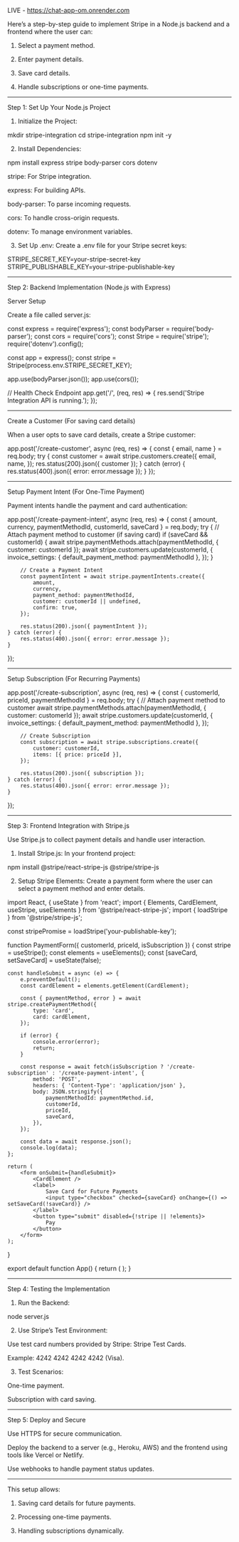LIVE - https://chat-app-om.onrender.com


Here’s a step-by-step guide to implement Stripe in a Node.js backend and a frontend where the user can:

1. Select a payment method.


2. Enter payment details.


3. Save card details.


4. Handle subscriptions or one-time payments.




---

Step 1: Set Up Your Node.js Project

1. Initialize the Project:

mkdir stripe-integration
cd stripe-integration
npm init -y


2. Install Dependencies:

npm install express stripe body-parser cors dotenv

stripe: For Stripe integration.

express: For building APIs.

body-parser: To parse incoming requests.

cors: To handle cross-origin requests.

dotenv: To manage environment variables.



3. Set Up .env:
Create a .env file for your Stripe secret keys:

STRIPE_SECRET_KEY=your-stripe-secret-key
STRIPE_PUBLISHABLE_KEY=your-stripe-publishable-key




---

Step 2: Backend Implementation (Node.js with Express)

Server Setup

Create a file called server.js:

const express = require('express');
const bodyParser = require('body-parser');
const cors = require('cors');
const Stripe = require('stripe');
require('dotenv').config();

const app = express();
const stripe = Stripe(process.env.STRIPE_SECRET_KEY);

app.use(bodyParser.json());
app.use(cors());

// Health Check Endpoint
app.get('/', (req, res) => {
    res.send('Stripe Integration API is running.');
});


---

Create a Customer (For saving card details)

When a user opts to save card details, create a Stripe customer:

app.post('/create-customer', async (req, res) => {
    const { email, name } = req.body;
    try {
        const customer = await stripe.customers.create({
            email,
            name,
        });
        res.status(200).json({ customer });
    } catch (error) {
        res.status(400).json({ error: error.message });
    }
});


---

Setup Payment Intent (For One-Time Payment)

Payment intents handle the payment and card authentication:

app.post('/create-payment-intent', async (req, res) => {
    const { amount, currency, paymentMethodId, customerId, saveCard } = req.body;
    try {
        // Attach payment method to customer (if saving card)
        if (saveCard && customerId) {
            await stripe.paymentMethods.attach(paymentMethodId, { customer: customerId });
            await stripe.customers.update(customerId, {
                invoice_settings: { default_payment_method: paymentMethodId },
            });
        }

        // Create a Payment Intent
        const paymentIntent = await stripe.paymentIntents.create({
            amount,
            currency,
            payment_method: paymentMethodId,
            customer: customerId || undefined,
            confirm: true,
        });

        res.status(200).json({ paymentIntent });
    } catch (error) {
        res.status(400).json({ error: error.message });
    }
});


---

Setup Subscription (For Recurring Payments)

app.post('/create-subscription', async (req, res) => {
    const { customerId, priceId, paymentMethodId } = req.body;
    try {
        // Attach payment method to customer
        await stripe.paymentMethods.attach(paymentMethodId, { customer: customerId });
        await stripe.customers.update(customerId, {
            invoice_settings: { default_payment_method: paymentMethodId },
        });

        // Create Subscription
        const subscription = await stripe.subscriptions.create({
            customer: customerId,
            items: [{ price: priceId }],
        });

        res.status(200).json({ subscription });
    } catch (error) {
        res.status(400).json({ error: error.message });
    }
});


---

Step 3: Frontend Integration with Stripe.js

Use Stripe.js to collect payment details and handle user interaction.

1. Install Stripe.js:
In your frontend project:

npm install @stripe/react-stripe-js @stripe/stripe-js


2. Setup Stripe Elements:
Create a payment form where the user can select a payment method and enter details.

import React, { useState } from 'react';
import { Elements, CardElement, useStripe, useElements } from '@stripe/react-stripe-js';
import { loadStripe } from '@stripe/stripe-js';

const stripePromise = loadStripe('your-publishable-key');

function PaymentForm({ customerId, priceId, isSubscription }) {
    const stripe = useStripe();
    const elements = useElements();
    const [saveCard, setSaveCard] = useState(false);

    const handleSubmit = async (e) => {
        e.preventDefault();
        const cardElement = elements.getElement(CardElement);

        const { paymentMethod, error } = await stripe.createPaymentMethod({
            type: 'card',
            card: cardElement,
        });

        if (error) {
            console.error(error);
            return;
        }

        const response = await fetch(isSubscription ? '/create-subscription' : '/create-payment-intent', {
            method: 'POST',
            headers: { 'Content-Type': 'application/json' },
            body: JSON.stringify({
                paymentMethodId: paymentMethod.id,
                customerId,
                priceId,
                saveCard,
            }),
        });

        const data = await response.json();
        console.log(data);
    };

    return (
        <form onSubmit={handleSubmit}>
            <CardElement />
            <label>
                Save Card for Future Payments
                <input type="checkbox" checked={saveCard} onChange={() => setSaveCard(!saveCard)} />
            </label>
            <button type="submit" disabled={!stripe || !elements}>
                Pay
            </button>
        </form>
    );
}

export default function App() {
    return (
        <Elements stripe={stripePromise}>
            <PaymentForm customerId="customer-id" priceId="price-id" isSubscription={false} />
        </Elements>
    );
}




---

Step 4: Testing the Implementation

1. Run the Backend:

node server.js


2. Use Stripe’s Test Environment:

Use test card numbers provided by Stripe: Stripe Test Cards.

Example: 4242 4242 4242 4242 (Visa).



3. Test Scenarios:

One-time payment.

Subscription with card saving.





---

Step 5: Deploy and Secure

Use HTTPS for secure communication.

Deploy the backend to a server (e.g., Heroku, AWS) and the frontend using tools like Vercel or Netlify.

Use webhooks to handle payment status updates.



---

This setup allows:

1. Saving card details for future payments.


2. Processing one-time payments.


3. Handling subscriptions dynamically.




